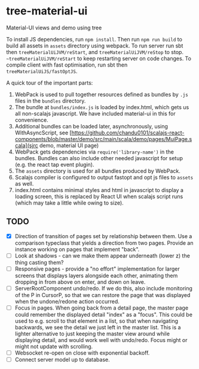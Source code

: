 # tree-material-ui
Material-UI views and demo using tree

To install JS dependencies, run `npm install`. Then run `npm run build` to build all assets in `assets` directory using webpack.
To run server run sbt then `treeMaterialUiJVM/reStart`, and `treeMaterialUiJVM/reStop` to stop. `~treeMaterialUiJVM/reStart` to keep restarting server on code changes.
To compile client with fast optimisation, run sbt then `treeMaterialUiJS/fastOptJS`.

A quick tour of the important parts:

1. WebPack is used to pull together resources defined as bundles by `.js` files in the `bundles` directory. 
1. The bundle at `bundles/index.js` is loaded by index.html, which gets us all non-scalajs javascript. We have included material-ui in this for convenience.
2. Additional bundles can be loaded later, asynchronously, using WithAsyncScript, see [https://github.com/chandu0101/scalajs-react-components/blob/master/demo/src/main/scala/demo/pages/MuiPage.scala](sjrc demo, material UI page)
2. WebPack gets dependencies via `require('library-name')` in the bundles. Bundles can also include other needed javascript for setup (e.g. the react tap event plugin).
3. The `assets` directory is used for all bundles produced by WebPack.
4. Scalajs compiler is configured to output fastopt and opt js files to `assets` as well.
5. index.html contains minimal styles and html in javascript to display a loading screen, this is replaced by React UI when scalajs script runs (which may take a little while owing to size).

## TODO

- [X] Direction of transition of pages set by relationship between them. Use a comparison typeclass that yields a direction from two pages. Provide an instance working on pages that implement "back".
- [ ] Look at shadows - can we make them appear underneath (lower z) the thing casting them?
- [ ] Responsive pages - provide a "no effort" implementation for larger screens that displays layers alongside each other, animating them dropping in from above on enter, and down on leave.
- [ ] ServerRootComponent undo/redo. If we do this, also include monitoring of the P in CursorP, so that we can restore the page that was displayed when the undone/redone action occurred.
- [ ] Focus in pages. When going back from a detail page, the master page could remember the displayed detail "index" as a "focus". This could be used to e.g. scroll to that element in a list, so that when navigating backwards, we see the detail we just left in the master list. This is a lighter alternative to just keeping the master view around while displaying detail, and would work well with undo/redo. Focus might or might not update with scrolling.
- [ ] Websocket re-open on close with exponential backoff.
- [ ] Connect server model up to database.